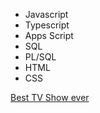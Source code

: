 - Javascript
- Typescript
- Apps Script
- SQL
- PL/SQL
- HTML
- CSS

[Best TV Show ever](https://taskmaster.tv/)


<!---
PhilomathJ/PhilomathJ is a ✨ special ✨ repository because its `README.md` (this file) appears on your GitHub profile.
You can click the Preview link to take a look at your changes.
--->

